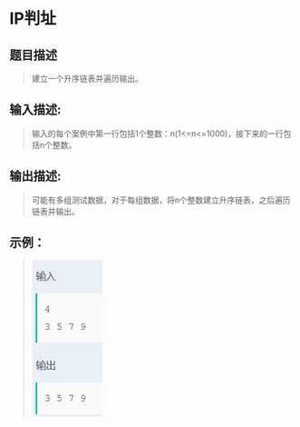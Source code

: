 # IP判址

## 题目描述
>建立一个升序链表并遍历输出。

## 输入描述:
>输入的每个案例中第一行包括1个整数：n(1<=n<=1000)，接下来的一行包括n个整数。

## 输出描述:
>可能有多组测试数据，对于每组数据，将n个整数建立升序链表，之后遍历链表并输出。

## 示例：
>![Image text](sample.PNG)
